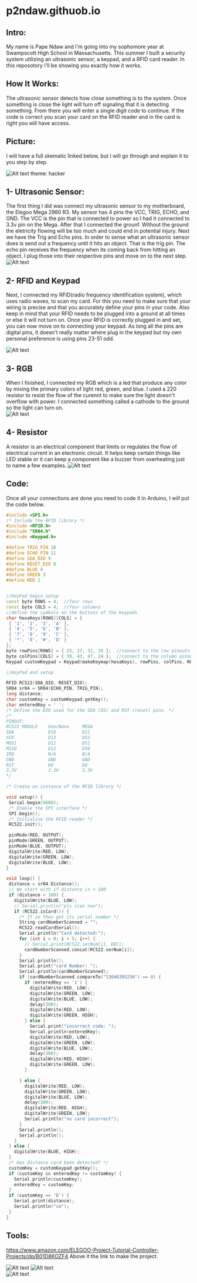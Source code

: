 # p2ndaw.githuob.io
  
## Intro:

My name is Pape Ndaw and I'm going into my sophomore year at Swampscott High School in Massachusetts. This summer I built a security system utilizing an ultrasonic sensor, a keypad, and a RFID card reader. In this reposotory I'll be showing you exactly how it works.

## How It Works:

The ultrasonic sensor detects how close something is to the system. Once something is close the light will turn off signaling that it is detecting something. From there you will enter a single digit code to continue. If the code is correct you scan your card on the RFID reader and in the card is right you will have access.
   
## Picture:

I will have a full skematic linked below, but I will go through and explain it to you step by step.

![Alt text](<Screen Shot 2023-07-17 at 22.15.27.png>)
theme: hacker








                            
 ## 1- Ultrasonic Sensor:

The first thing I did was connect my ultrasonic sensor to my motherboard, the Elegoo Mega 2960 R3. My sensor has 4 pins the VCC, TRIG, ECHO, and GND. The VCC is the pin that is connected to power so I had it connected to 3.3v pin on the Mega. After that I connected the grounf. Without the ground the eletricity flowing will be too much and could end in potential injury. Next we have the Trig and Echo pins. In order to sense what an ultrasonic sensor does is send out a frequency until it hits an object. That is the trig pin. The echo pin receives the frequency when its coming back from hitting an object. I plug those into their respective pins and move on to the next step.
![Alt text](<Screen Shot 2023-07-17 at 22.18.41.png>)


## 2- RFID and Keypad       

Next, I connected my RFID(radio frequency identification system), which uses radio waves, to scan my card. For this you need to make sure that your wiring is precise and that you accurately define your pins in your code. Also keep in mind that your RFID needs to be plugged into a ground at all times or else it will not turn on. Once your RFID is correctly plugged in and set, you can now move on to connecting your keypad. As long all the pins are digital pins, it doesn't really matter where plug in the keypad but my own personal preference is using pins 23-51 odd.

![Alt text](<Screen Shot 2023-07-18 at 00.35.37-1.png>)
                                  
## 3- RGB
        
When I finished, I connected my RGB which is a led that produce any color by mixing the primary colors of light red, green, and blue. I used a 220 resistor to resist the flow of the curennt to make sure the light doesn't overflow with power. I connected something called a cathode to the ground so the light can turn on.        
![Alt text](Unknown.png)

## 4- Resistor

A resistor is an electrical component that limits or regulates the flow of electrical current in an electronic circuit. It helps keep certain things like LED stable or it can keep a component like a buzzer from overheating just to name a few examples.
![Alt text](R30220S-2-2.jpeg)

## Code:

 Once all your connections are done you need to code it in Arduino, I will put the code below.
 ```C++
#include <SPI.h>
/* Include the RFID library */
#include <RFID.h>
#include "SR04.h"
#include <Keypad.h>

#define TRIG_PIN 10
#define ECHO_PIN 11
#define SDA_DIO 9
#define RESET_DIO 8
#define BLUE 4
#define GREEN 3
#define RED 2


//KeyPad begin setup
const byte ROWS = 4;  //four rows
const byte COLS = 4;  //four columns
//define the cymbols on the buttons of the keypads
char hexaKeys[ROWS][COLS] = {
  { '1', '2', '3', 'A' },
  { '4', '5', '6', 'B' },
  { '7', '8', '9', 'C' },
  { '*', '0', '#', 'D' }
};
byte rowPins[ROWS] = { 23, 27, 31, 35 };  //connect to the row pinouts of the keypad
byte colPins[COLS] = { 39, 43, 47, 24 };  //connect to the column pinouts of the keypad
Keypad customKeypad = Keypad(makeKeymap(hexaKeys), rowPins, colPins, ROWS, COLS);

//KeyPad end setup

RFID RC522(SDA_DIO, RESET_DIO);
SR04 sr04 = SR04(ECHO_PIN, TRIG_PIN);
long distance;
char customKey = customKeypad.getKey();
char enteredKey = ' ';
/* Define the DIO used for the SDA (SS) and RST (reset) pins. */
/*
PINOUT:
RC522 MODULE    Uno/Nano     MEGA
SDA             D10          D11
SCK             D13          D52
MOSI            D11          D51
MISO            D12          D50
IRQ             N/A          N/A
GND             GND          GND
RST             D9           D8
3.3V            3.3V         3.3V
*/

/* Create an instance of the RFID library */

void setup() {
  Serial.begin(9600);
  /* Enable the SPI interface */
  SPI.begin();
  /* Initialise the RFID reader */
  RC522.init();

  pinMode(RED, OUTPUT);
  pinMode(GREEN, OUTPUT);
  pinMode(BLUE, OUTPUT);
  digitalWrite(RED, LOW);
  digitalWrite(GREEN, LOW);
  digitalWrite(BLUE, LOW);
}

void loop() {
  distance = sr04.Distance();
  // We start with if distance is < 100
  if (distance < 100) {
    digitalWrite(BLUE, LOW);
    // Serial.println("pls scan now");
    if (RC522.isCard()) {
      /* If so then get its serial number */
      String cardNumberScanned = "";
      RC522.readCardSerial();
      Serial.println("Card detected:");
      for (int i = 0; i < 5; i++) {
        // Serial.print(RC522.serNum[i], DEC);
        cardNumberScanned.concat(RC522.serNum[i]);
      }
      Serial.println();
      Serial.print("card Number: ");
      Serial.println(cardNumberScanned);
      if (cardNumberScanned.compareTo("13646395236") == 0) {
        if (enteredKey == '1') {
          digitalWrite(RED, LOW);
          digitalWrite(GREEN, LOW);
          digitalWrite(BLUE, LOW);
          delay(300);
          digitalWrite(RED, LOW);
          digitalWrite(GREEN, HIGH);
        } else {
          Serial.print("incorrect code: ");
          Serial.println(enteredKey);
          digitalWrite(RED, LOW);
          digitalWrite(GREEN, LOW);
          digitalWrite(BLUE, LOW);
          delay(300);
          digitalWrite(RED, HIGH);
          digitalWrite(GREEN, LOW);
        }

      } else {
        digitalWrite(RED, LOW);
        digitalWrite(GREEN, LOW);
        digitalWrite(BLUE, LOW);
        delay(300);
        digitalWrite(RED, HIGH);
        digitalWrite(GREEN, LOW);
        Serial.println("no card incorrect");
      }
      Serial.println();
      Serial.println();
    }
  } else {
    digitalWrite(BLUE, HIGH);
  }
  /* Has distance card been detected? */
  customKey = customKeypad.getKey();
  if (customKey && enteredKey != customKey) {
    Serial.println(customKey);
    enteredKey = customKey;
  }
  if (customKey == 'D') {
    Serial.print(distance);
    Serial.println("cm");
  }
}
```
                                  

## Tools:

https://www.amazon.com/ELEGOO-Project-Tutorial-Controller-Projects/dp/B01D8KOZF4
Above it the link to make the project.

![Alt text](6177CmL0Q1L.jpeg)
![Alt text](R30220S-2-1.jpeg)   
![Alt text](AD217-2.jpeg)
